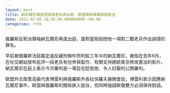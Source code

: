 ```yaml
---
layout: post
title: 納瓦爾尼被指控誹謗老兵再出庭　歐盟稱與俄關係陷低谷
date: 2021-02-05 18:56:09.000000000 +08:00
categories: rthk
---
```


俄羅斯反對派領袖納瓦爾尼再度出庭，面對當局指控他一項對二戰老兵作出誹謗的罪名。

早前被俄羅斯法庭裁定違反緩刑條件而判監三年半的納瓦爾尼，被指在去年6月，在社交網站發布批評一段老兵有份參與製作、有關支持總統普京修改憲法的影片。納瓦爾尼在庭上表示今次審判是一場旨在貶低他、令人討厭的公關審判。

歐盟外交政策高級代表博雷利與俄羅斯外長拉伕羅夫展開會談，博雷利表示因應納瓦爾尼事件，歐盟與俄羅斯的關係跌入低谷，但同時強調歐俄雙方必須保持對話。
